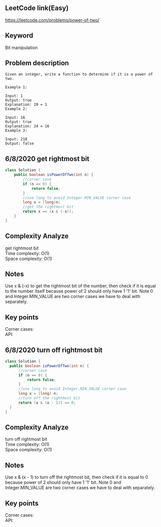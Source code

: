 ## LeetCode link(Easy)
https://leetcode.com/problems/power-of-two/

## Keyword
Bit manipulation

## Problem description
```
Given an integer, write a function to determine if it is a power of two.

Example 1:

Input: 1
Output: true 
Explanation: 20 = 1
Example 2:

Input: 16
Output: true
Explanation: 24 = 16
Example 3:

Input: 218
Output: false
```
## 6/8/2020 get rightmost bit

```java
class Solution {
    public boolean isPowerOfTwo(int n) {
        //corner case
        if (n == 0) {
            return false;
        }
        //use long to avoid Integer.MIN_VALUE corner case
        long x = (long)n;
        //get the rightmost bit
        return x == (x & (-x));
    }
}
```

## Complexity Analyze
get rightmost bit\
Time complexity: O(1)\
Space complexity: O(1)

## Notes
Use x & (-x) to get the rightmost bit of the number, then check if it is equal to the number itself because power of 2 should only have 1 '1' bit. Note 0 and Integer.MIN_VALUE are two corner cases we have to deal with separately.

## Key points
Corner cases: \
API: 

## 6/8/2020 turn off rightmost bit

```java
class Solution {
  public boolean isPowerOfTwo(int n) {
      //corner case
      if (n == 0) {
          return false;
      }
      //use long to avoid Integer.MIN_VALUE corner case
      long x = (long) n;
      //turn off the rightmost bit
      return (x & (x - 1)) == 0;
  }
}
```

## Complexity Analyze
turn off rightmost bit\
Time complexity: O(1)\
Space complexity: O(1)

## Notes
Use x & (x - 1) to turn off the rightmost bit, then check if it is equal to 0 because power of 2 should only have 1 '1' bit. Note 0 and Integer.MIN_VALUE are two corner cases we have to deal with separately.

## Key points
Corner cases: \
API: 